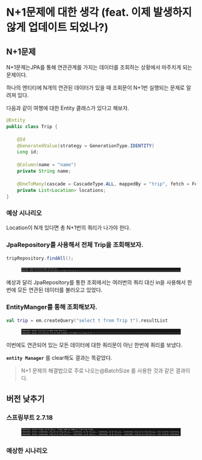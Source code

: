 # N+1문제에 대한 생각 (feat. 이제 발생하지 않게 업데이트 되었나?)

## N+1문제

N+1문제는JPA를 통해 연관관계를 가지는 데이터를 조회하는 상황에서 마주치게 되는 문제이다.&#x20;

하나의 엔티티에 N개의 연관된 데이터가 있을 때 조회문이 N+1번 실행되는 문제로 알려져 있다.

다음과 같이  여행에 대한 Entity 클래스가 있다고 해보자.

```java
@Entity
public class Trip {

    @Id
    @GeneratedValue(strategy = GenerationType.IDENTITY)
    Long id;

    @Column(name = "name")
    private String name;

    @OneToMany(cascade = CascadeType.ALL, mappedBy = "trip", fetch = FetchType.EAGER)
    private List<Location> locations;
}
```

### 예상 시나리오

Location이 N개 있다면 총 N+1번의 쿼리가 나가야 한다.

### JpaRepository를   사용해서 전체 Trip을 조회해보자.

```java
tripRepository.findAll();
```

<figure><img src=".gitbook/assets/image (3).png" alt=""><figcaption></figcaption></figure>

예상과 달리 JpaRepository를 통한 조회에서는 여러번의 쿼리 대신 in을   사용해서 한번에 모든 연관된 데이터를 불러오고 있었다.&#x20;

### EntityManger를 통해 조회해보자.

```kotlin
val trip = em.createQuery("select t from Trip t").resultList

```

<figure><img src=".gitbook/assets/image (1).png" alt=""><figcaption></figcaption></figure>

이번에도 연관되어 있는 모든 데이터에 대한 쿼리문이 아닌 한번에 쿼리를 보냈다.

**`entity Manager`** 를 clear해도 결과는 똑같았다.



> N+1  문제의 해결법으로 주로 나오는@BatchSize 를 사용한 것과 같은 결과이다.

## 버전 낮추기

### 스프링부트   2.7.18

<figure><img src=".gitbook/assets/image (2).png" alt=""><figcaption></figcaption></figure>

### 예상한 시나리오

